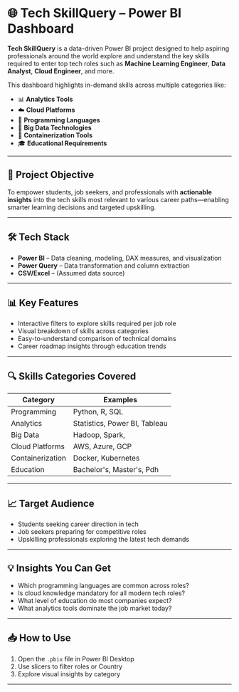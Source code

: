 # 🌐 Tech SkillQuery – Power BI Dashboard

**Tech SkillQuery** is a data-driven Power BI project designed to help aspiring professionals around the world explore and understand the key skills required to enter top tech roles such as **Machine Learning Engineer**, **Data Analyst**, **Cloud Engineer**, and more.

This dashboard highlights in-demand skills across multiple categories like:

- 📊 **Analytics Tools**
- ☁️ **Cloud Platforms**
- 🐍 **Programming Languages**
- 🧠 **Big Data Technologies**
- 🧪 **Containerization Tools**
- 🎓 **Educational Requirements**

---

## 🎯 Project Objective

To empower students, job seekers, and professionals with **actionable insights** into the tech skills most relevant to various career paths—enabling smarter learning decisions and targeted upskilling.

---

## 🛠️ Tech Stack

- **Power BI** – Data cleaning, modeling, DAX measures, and visualization
- **Power Query** – Data transformation and column extraction
- **CSV/Excel** – (Assumed data source)

---

## 📊 Key Features

- Interactive filters to explore skills required per job role
- Visual breakdown of skills across categories
- Easy-to-understand comparison of technical domains
- Career roadmap insights through education trends

---

## 🔍 Skills Categories Covered

| Category           | Examples                             |
|--------------------|--------------------------------------|
| Programming        | Python, R, SQL                       |
| Analytics          | Statistics, Power BI, Tableau        |
| Big Data           | Hadoop, Spark,                       |
| Cloud Platforms    | AWS, Azure, GCP                      |
| Containerization   | Docker, Kubernetes                   |
| Education          | Bachelor's, Master's, Pdh            |

---

## 📈 Target Audience

- Students seeking career direction in tech
- Job seekers preparing for competitive roles
- Upskilling professionals exploring the latest tech demands

---

## 💡 Insights You Can Get

- Which programming languages are common across roles?
- Is cloud knowledge mandatory for all modern tech roles?
- What level of education do most companies expect?
- What analytics tools dominate the job market today?

---

## 📥 How to Use

1. Open the `.pbix` file in Power BI Desktop
2. Use slicers to filter roles or Country
3. Explore visual insights by category

---


